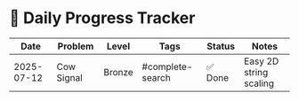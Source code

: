 # 📅 Daily Progress Tracker

| Date       | Problem              | Level  | Tags             | Status  | Notes                      |
|------------|----------------------|--------|------------------|---------|----------------------------|
| 2025-07-12 | Cow Signal           | Bronze | #complete-search | ✅ Done | Easy 2D string scaling     |
